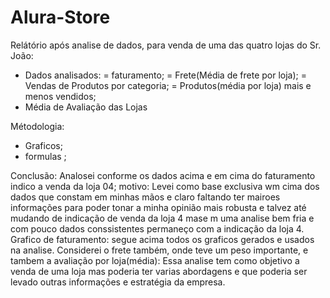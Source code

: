 # Alura-Store

Relátório após analise de dados, para venda de uma das quatro lojas do Sr. João:

- Dados analisados:
= faturamento;
= Frete(Média de frete por loja);
= Vendas de Produtos por categoria;
= Produtos(média por loja) mais e menos vendidos;
- Média de Avaliação das Lojas

Métodologia:
- Graficos;
- formulas ;

Conclusão:
Analosei conforme os dados acima e em cima do faturamento indico a venda da loja 04;
motivo:
Levei como base exclusiva wm cima dos dados que constam em minhas mãos e claro faltando ter mairoes informações para poder tonar a minha opinião mais robusta e talvez até mudando de indicação de venda da loja 4 mase m uma analise bem fria
e com pouco dados conssistentes permaneço com a indicação da loja 4.
Grafico de faturamento:
segue acima todos os graficos gerados e usados na analise.
Considerei o frete  também, onde teve um peso importante, e tambem a avaliação por loja(média):
Essa analise tem como objetivo a venda de uma loja mas poderia ter varias abordagens e que poderia ser levado outras informações e estratégia da empresa.

